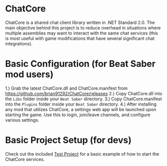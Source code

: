 # ChatCore
ChatCore is a shared chat client library written in .NET Standard 2.0. The main objective behind this project is to reduce overhead in situations where multiple assemblies may want to interact with the same chat services (this is most useful with game modifications that have several significant chat integrations).

# Basic Configuration (for Beat Saber mod users)
1.) Grab the latest ChatCore.dll and ChatCore.manifest from https://github.com/brian91292/ChatCore/releases
2.) Copy ChatCore.dll into the `Libs` folder inside your `Beat Saber` directory.
3.) Copy ChatCore.manifest into the `Plugins` folder inside your `Beat Saber` directory.
4.) After installing any mod that utilizes ChatCore, a settings web app will be launched upon starting the game. Use this to login, join/leave channels, and configure various settings.


# Basic Project Setup (for devs)
Check out the included [Test Project](https://github.com/brian91292/ChatCore/blob/develop/ChatCoreTester/) for a basic example of how to start the ChatCore services.
